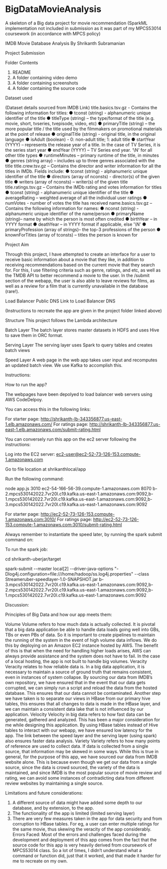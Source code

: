 # BigDataMovieAnalysis
A skeleton of a Big data project for movie recommendation 
(SparkML implementation not included in submission as it was part of my MPCS53014 coursework (in accordance with MPCS policy)

IMDB Movie Database Analysis
By Shrikanth Subramanian


Project Submission

Folder Contents
1)	README
2)	A folder containing video demo
3)	A folder containing screenshots
4)	A folder containing the source code

Dataset used

(Dataset details sourced from IMDB Link)
title.basics.tsv.gz - Contains the following information for titles:
●	tconst (string) - alphanumeric unique identifier of the title
●	titleType (string) – the type/format of the title (e.g. movie, short, tvseries, tvepisode, video, etc)
●	primaryTitle (string) – the more popular title / the title used by the filmmakers on promotional materials at the point of release
●	originalTitle (string) - original title, in the original language
●	isAdult (boolean) - 0: non-adult title; 1: adult title
●	startYear (YYYY) – represents the release year of a title. In the case of TV Series, it is the series start year
●	endYear (YYYY) – TV Series end year. ‘\N’ for all other title types
●	runtimeMinutes – primary runtime of the title, in minutes
●	genres (string array) – includes up to three genres associated with the title
title.crew.tsv.gz – Contains the director and writer information for all the titles in IMDb. Fields include:
●	tconst (string) - alphanumeric unique identifier of the title
●	directors (array of nconsts) - director(s) of the given title
●	writers (array of nconsts) – writer(s) of the given title
title.ratings.tsv.gz – Contains the IMDb rating and votes information for titles
●	tconst (string) - alphanumeric unique identifier of the title
●	averageRating – weighted average of all the individual user ratings
●	numVotes - number of votes the title has received
name.basics.tsv.gz – Contains the following information for names:
●	nconst (string) - alphanumeric unique identifier of the name/person
●	primaryName (string)– name by which the person is most often credited
●	birthYear – in YYYY format
●	deathYear – in YYYY format if applicable, else '\N'
●	primaryProfession (array of strings)– the top-3 professions of the person
●	knownForTitles (array of tconsts) – titles the person is known for


Project Aim

Through this project, I have attempted to create an interface for a user to receive basic information about a movie that they like, in addition to receiving recommendations based on the current movie that they search for. For this, I use filtering criteria such as genre, ratings, and etc, as well as the TMDB API to better recommend a movie to the user. In the /submit section of the webapp, the user is also able to leave reviews for films, as well as a review for a film that is currently unavailable in the database (rare!). 

Load Balancer Public DNS
	Link to Load Balancer DNS

(Instructions to recreate the app are given in the project folder linked above)

Structure
This project follows the Lambda architecture

Batch Layer
The batch layer stores master datasets in HDFS and uses Hive to save them in ORC format.

Serving Layer
The serving layer uses Spark to query tables and creates batch views 

Speed Layer
A web page in the web app takes user input and recomputes an updated batch view. We use Kafka to accomplish this.


Instructions:

How to run the app?

The webpages have been depolyed to load balancer web servers using AWS CodeDelpoy.

You can access this in the following links:

For starter page: http://shrikanth-lb-343356877.us-east-1.elb.amazonaws.com/ 
For ratings page: http://shrikanth-lb-343356877.us-east-1.elb.amazonaws.com/submit-rating.html 

You can conversely run this app on the ec2 server following the instructions:

Log into the EC2 server: ec2-user@ec2-52-73-126-153.compute-1.amazonaws.com

Go to file location at shrikanthlocal/app

Run the following command:

node app.js 3010 ec2-54-166-56-39.compute-1.amazonaws.com 8070 b-2.mpcs530142022.7vr20l.c19.kafka.us-east-1.amazonaws.com:9092,b-1.mpcs530142022.7vr20l.c19.kafka.us-east-1.amazonaws.com:9092,b-3.mpcs530142022.7vr20l.c19.kafka.us-east-1.amazonaws.com:9092

For starter page: http://ec2-52-73-126-153.compute-1.amazonaws.com:3010/ 
For ratings page: http://ec2-52-73-126-153.compute-1.amazonaws.com:3010/submit-rating.html 

Always remember to instantiate the speed later, by running the spark submit command on: 

To run the spark job:

cd shrikanth-uberjar/target

spark-submit --master local[2] --driver-java-options "-Dlog4j.configuration=file:///home/hadoop/ss.log4j.properties" --class Streameruber-speedlayer-1.0-SNAPSHOT.jar b-3.mpcs530142022.7vr20l.c19.kafka.us-east-1.amazonaws.com:9092,b-2.mpcs530142022.7vr20l.c19.kafka.us-east-1.amazonaws.com:9092,b-1.mpcs530142022.7vr20l.c19.kafka.us-east-1.amazonaws.com:9092


Discussion:

Principles of Big Data and how our app meets them:

Volume
Volume refers to how much data is actually collected. It is pivotal that a big data application be able to handle data loads going well into GBs, TBs or even PBs of data. So it is important to create pipelines to maintain the running of the system in the event of high volume data inflows. We do this by deploying on an Amazon EC2 instance hosted by AWS. The benefit of this is that when the need for handling higher loads arises, AWS can always provide assistance and the system does not have to fail. In the case of a local hosting, the app is not built to handle big volumes.
Veracity
Veracity relates to how reliable data is. In a big data application, it is necessary to maintain a source of ground truth that remains consistent, even in instances of system collapse. By sourcing our data from IMDB’s own repository, we have ensured that in the event that our data gets corrupted, we can simply run a script and reload the data from the hosted database. This ensures that our data cannot be contaminated. Another step we have taken is to separate our views in HBase from our primary hive tables, this ensures that all changes to data is made in the HBase layer, and we can maintain a consistent data lake that is not influenced by our application.
Velocity
Velocity in big data refers to how fast data can be generated, gathered and analyzed. This has been a major consideration for me while designing this application. By using HBase tables instead of Hive tables to interact with our webapp, we have ensured low latency for the app. The link between the speed layer and the serving layer (using spark) also ensures faster data analysis.
Variety
Variety refers to how many points of reference are used to collect data. If data is collected from a single source, that information may be skewed in some ways. While this is true in general, for the purpose of this app, we have sourced our data from IMDB website alone. This is because even though we get our data from a single source, since the data is crowd sourced, the variety of the data is maintained, and since IMDB is the most popular source of movie review and rating, we can avoid some instances of contradicting data from different review websites by maintaining a single source.

Limitations and future considerations:
1)	A different source of data might have added some depth to our database, and by extension, to the app.
2)	The functionality of the app is limited (limited serving layer)
3)	There are very few measures taken in the app for data security and from corruption to HBase tables. For eg, a user can enter multiple ratings for the same movie, thus skewing the veracity of the app considerably. 
Errors Faced:
Most of the errors and challenges faced during the development and deployment of this app comes from the fact that the source code for this app is very heavily derived from coursework of MPCS53014 class. So a lot of times, I didn’t understand what a command or function did, just that it worked, and that made it harder for me to recreate on my own.
